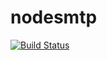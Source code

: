 # nodesmtp
[![Build Status](https://api.travis-ci.org/liuganghao/nodesmtp.svg)](https://travis-ci.org/liuganghao/nodesmtp)
